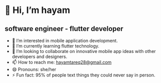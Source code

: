 # 👋 Hi, I’m hayam
## software engineer - flutter developer 
- 👀 I’m interested in mobile application development.
- 🌱 I’m currently learning flutter technology.
- 💞️ I’m looking to collaborate on innovative mobile app ideas with other developers and designers.
- 📫 How to reach me: hayamtareq28@gmail.com
- 😄 Pronouns: she/her
- ⚡ Fun fact: 95% of people text things they could never say in person.

<!---
hayam-tarek/hayam-tarek is a ✨ special ✨ repository because its `README.md` (this file) appears on your GitHub profile.
You can click the Preview link to take a look at your changes.
--->
